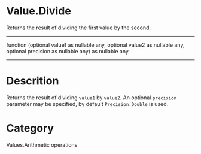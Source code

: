﻿# Value.Divide
Returns the result of dividing the first value by the second.
***
function (optional value1 as nullable any, optional value2 as nullable any, optional precision as nullable any) as nullable any
***
# Descrition 
Returns the result of dividing <code>value1</code> by <code>value2</code>. An optional <code>precision</code> parameter may be specified, by default <code>Precision.Double</code> is used.
# Category 
Values.Arithmetic operations
